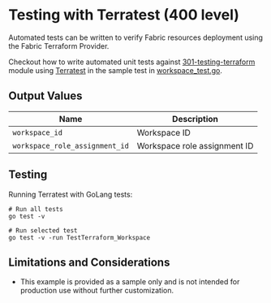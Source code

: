 # Testing with Terratest (400 level)

Automated tests can be written to verify Fabric resources deployment using the Fabric Terraform Provider.

Checkout how to write automated unit tests against [301-testing-terraform](./../301-testing-terraform/) module using [Terratest](https://github.com/gruntwork-io/terratest) in the sample test in [workspace_test.go](./workspace_test.go).

## Output Values

| Name                           | Description                  |
|--------------------------------|------------------------------|
| `workspace_id`                 | Workspace ID                 |
| `workspace_role_assignment_id` | Workspace role assignment ID |

## Testing

Running Terratest with GoLang tests:

```shell
# Run all tests
go test -v

# Run selected test
go test -v -run TestTerraform_Workspace
```

## Limitations and Considerations

- This example is provided as a sample only and is not intended for production use without further customization.

